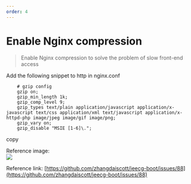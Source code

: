 ```yaml
---
order: 4
---
```


# Enable Nginx compression

> Enable Nginx compression to solve the problem of slow front-end access

Add the following snippet to http in nginx.conf

```
    # gzip config
    gzip on;
    gzip_min_length 1k;
    gzip_comp_level 9;
    gzip_types text/plain application/javascript application/x-javascript text/css application/xml text/javascript application/x-httpd-php image/jpeg image/gif image/png;
    gzip_vary on;
    gzip_disable "MSIE [1-6]\.";
```

copy

Reference image:  
![](/images/759ca3b6f4cbf4a3b4aeb3db9e01f44b8198fdb8fc23248b47c30d19857951f4.png)

Reference link: [https://github.com/zhangdaiscott/jeecg-boot/issues/88](https://github.com/zhangdaiscott/jeecg-boot/issues/88)
